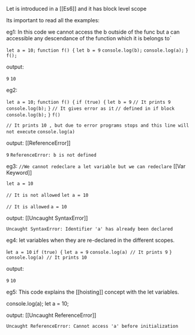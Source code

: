 Let is introduced in a [[Es6]]  and it has block level scope


Its important to read all the examples: 

eg1: In this code we cannot access the b outside of the func but a can accessible any descendance of the function which it is belongs to`

`let a = 10;`
`function f() {`
    `let b = 9`
    `console.log(b);`
    `console.log(a);`
`}`
`f();`



output: 

`9`
`10`

eg2:

`let a = 10;`
`function f() {`
    `if (true) {`
        `let b = 9`
        `// It prints 9`
        `console.log(b);`
    `}`
    `// It gives error as it`
    `// defined in if block`
    `console.log(b);`
`}`
`f()`

`// It prints 10 , but due to error programs stops and this line will not execute`
`console.log(a)`

output: [[ReferenceError]]

`9`
`ReferenceError: b is not defined`

eg3: `//We cannot redeclare a let variable but we can redeclare` [[Var Keyword]]

`let a = 10`

`// It is not allowed`
`let a = 10`

`// It is allowed`
`a = 10`

output: [[Uncaught SyntaxError]]

`Uncaught SyntaxError: Identifier 'a' has already been declared`

eg4: let variables when they are re-declared in the different scopes.

l`et a = 10`
`if (true) {`
    `let a = 9`
    `console.log(a) // It prints 9`
`}`
`console.log(a) // It prints 10`

output: 

`9`
`10`

eg5: This code explains the [[hoisting]] concept with the let variables.

console.log(a);
let a = 10;

output: [[Uncaught ReferenceError]]

`Uncaught ReferenceError: Cannot access 'a' before initialization`













